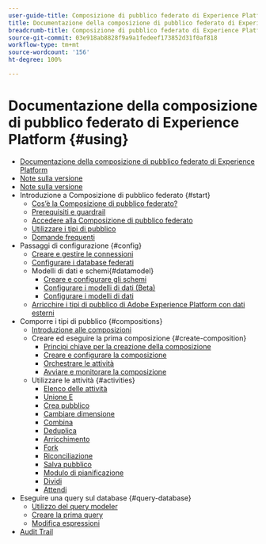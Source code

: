 ```yaml
---
user-guide-title: Composizione di pubblico federato di Experience Platform
title: Documentazione della composizione di pubblico federato di Experience Platform
breadcrumb-title: Composizione di pubblico federato di Experience Platform
source-git-commit: 03e918ab8828f9a9a1fedeef173852d31f0af818
workflow-type: tm+mt
source-wordcount: '156'
ht-degree: 100%

---
```



# Documentazione della composizione di pubblico federato di Experience Platform {#using}

+ [Documentazione della composizione di pubblico federato di Experience Platform](home.md)
+ [Note sulla versione](start/release-notes.md)
+ [Note sulla versione](start/e-release-notes.md)
+ Introduzione a Composizione di pubblico federato {#start}
   + [Cos’è la Composizione di pubblico federato?](start/get-started.md)
   + [Prerequisiti e guardrail](start/access-prerequisites.md)
   + [Accedere alla Composizione di pubblico federato](start/feature-access.md)
   + [Utilizzare i tipi di pubblico](start/audiences.md)
   + [Domande frequenti](start/faq.md)
+ Passaggi di configurazione {#config}
   + [Creare e gestire le connessioni](connections/connections.md)
   + [Configurare i database federati](connections/federated-db.md)
   + Modelli di dati e schemi{#datamodel}
      + [Creare e configurare gli schemi](customer/schemas.md)
      + [Configurare i modelli di dati (Beta)](data-management/gs-models-beta.md)
      + [Configurare i modelli di dati](data-management/gs-models.md)
   + [Arricchire i tipi di pubblico di Adobe Experience Platform con dati esterni](connections/destinations.md)
+ Comporre i tipi di pubblico {#compositions}
   + [Introduzione alle composizioni](compositions/gs-compositions.md)
   + Creare ed eseguire la prima composizione {#create-composition}
      + [Principi chiave per la creazione della composizione](compositions/gs-composition-creation.md)
      + [Creare e configurare la composizione](compositions/create-composition.md)
      + [Orchestrare le attività](compositions/orchestrate-activities.md)
      + [Avviare e monitorare la composizione](compositions/start-monitor-composition.md)
   + Utilizzare le attività {#activities}
      + [Elenco delle attività](compositions/activities/about-activities.md)
      + [Unione E](compositions/activities/and-join.md)
      + [Crea pubblico](compositions/activities/build-audience.md)
      + [Cambiare dimensione](compositions/activities/change-dimension.md)
      + [Combina](compositions/activities/combine.md)
      + [Deduplica](compositions/activities/deduplication.md)
      + [Arricchimento](compositions/activities/enrichment.md)
      + [Fork](compositions/activities/fork.md)
      + [Riconciliazione](compositions/activities/reconciliation.md)
      + [Salva pubblico](compositions/activities/save-audience.md)
      + [Modulo di pianificazione](compositions/activities/scheduler.md)
      + [Dividi](compositions/activities/split.md)
      + [Attendi](compositions/activities/wait.md)
+ Eseguire una query sul database {#query-database}
   + [Utilizzo del query modeler](query/query-modeler-overview.md)
   + [Creare la prima query](query/build-query.md)
   + [Modifica espressioni](query/expression-editor.md)
+ [Audit Trail](admin/audit-trail.md)


